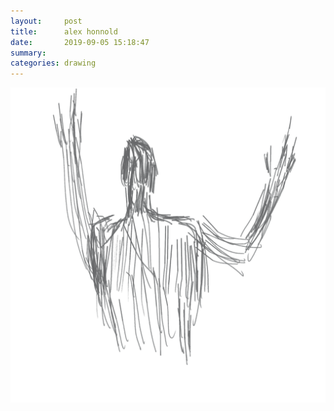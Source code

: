 ```yaml
---
layout:     post
title:      alex honnold
date:       2019-09-05 15:18:47
summary:    
categories: drawing
---
```

![alex honnold](/images/diary/alex-honnold.png ".")
